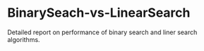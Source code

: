 # BinarySeach-vs-LinearSearch
Detailed report on performance of binary search and liner search algorithms.
